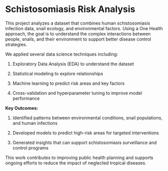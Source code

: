 # Schistosomiasis Risk Analysis


This project analyzes a dataset that combines human schistosomiasis infection data, snail ecology, and environmental factors. Using a One Health approach, the goal is to understand the complex interactions between people, snails, and their environment to support better disease control strategies.

We applied several data science techniques including:

1. Exploratory Data Analysis (EDA) to understand the dataset

2. Statistical modeling to explore relationships

3. Machine learning to predict risk areas and key factors

4. Cross-validation and hyperparameter tuning to improve model performance

**Key Outcomes:**

1. Identified patterns between environmental conditions, snail populations, and human infections

2. Developed models to predict high-risk areas for targeted interventions

3. Generated insights that can support schistosomiasis surveillance and control programs

This work contributes to improving public health planning and supports ongoing efforts to reduce the impact of neglected tropical diseases.
